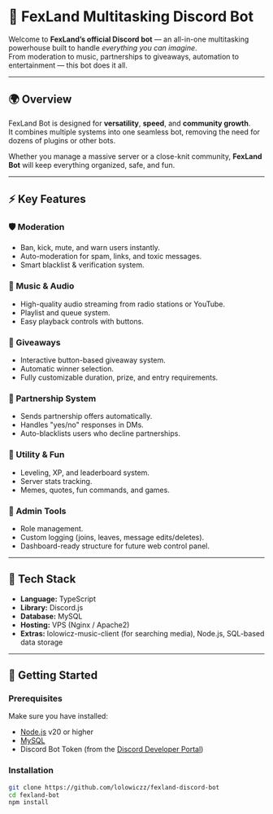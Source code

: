 # 🤖 FexLand Multitasking Discord Bot

Welcome to **FexLand’s official Discord bot** — an all-in-one multitasking powerhouse built to handle *everything you can imagine*.  
From moderation to music, partnerships to giveaways, automation to entertainment — this bot does it all.

---

## 🌍 Overview

FexLand Bot is designed for **versatility**, **speed**, and **community growth**.  
It combines multiple systems into one seamless bot, removing the need for dozens of plugins or other bots.

Whether you manage a massive server or a close-knit community, **FexLand Bot** will keep everything organized, safe, and fun.

---

## ⚡ Key Features

### 🛡️ Moderation
- Ban, kick, mute, and warn users instantly.
- Auto-moderation for spam, links, and toxic messages.
- Smart blacklist & verification system.

### 🎵 Music & Audio
- High-quality audio streaming from radio stations or YouTube.
- Playlist and queue system.
- Easy playback controls with buttons.

### 🎉 Giveaways
- Interactive button-based giveaway system.
- Automatic winner selection.
- Fully customizable duration, prize, and entry requirements.

### 🧠 Partnership System
- Sends partnership offers automatically.
- Handles "yes/no" responses in DMs.
- Auto-blacklists users who decline partnerships.

### 💬 Utility & Fun
- Leveling, XP, and leaderboard system.
- Server stats tracking.
- Memes, quotes, fun commands, and games.

### 💼 Admin Tools
- Role management.
- Custom logging (joins, leaves, message edits/deletes).
- Dashboard-ready structure for future web control panel.

---

## 🧩 Tech Stack

- **Language:** TypeScript  
- **Library:** Discord.js  
- **Database:** MySQL  
- **Hosting:** VPS (Nginx / Apache2)  
- **Extras:** lolowicz-music-client (for searching media), Node.js, SQL-based data storage

---

## 🚀 Getting Started

### Prerequisites
Make sure you have installed:
- [Node.js](https://nodejs.org/) v20 or higher  
- [MySQL](https://www.mysql.com/)  
- Discord Bot Token (from the [Discord Developer Portal](https://discord.com/developers/applications))

### Installation
```bash
git clone https://github.com/lolowiczz/fexland-discord-bot
cd fexland-bot
npm install
